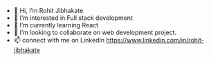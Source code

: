 - 👋 Hi, I’m Rohit Jibhakate 
- 👀 I’m interested in Full stack development 
- 🌱 I’m currently learning React 
- 💞️ I’m looking to collaborate on web development project.
- 📫 connect with me on LinkedIn https://www.linkedin.com/in/rohit-jibhakate

<!---
Rjrebel/Rjrebel is a ✨ special ✨ repository because its `README.md` (this file) appears on your GitHub profile.
You can click the Preview link to take a look at your changes.
--->

